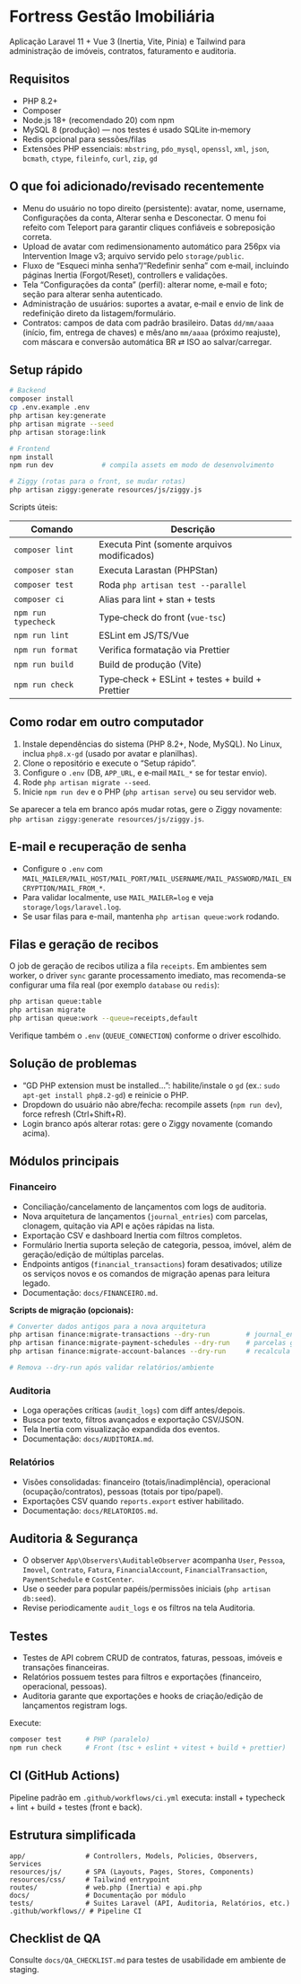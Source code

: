 ﻿# Fortress Gestão Imobiliária

Aplicação Laravel 11 + Vue 3 (Inertia, Vite, Pinia) e Tailwind para administração de imóveis, contratos, faturamento e auditoria.

## Requisitos

- PHP 8.2+
- Composer
- Node.js 18+ (recomendado 20) com npm
- MySQL 8 (produção) — nos testes é usado SQLite in‑memory
- Redis opcional para sessões/filas
- Extensões PHP essenciais: `mbstring`, `pdo_mysql`, `openssl`, `xml`, `json`, `bcmath`, `ctype`, `fileinfo`, `curl`, `zip`, `gd`

## O que foi adicionado/revisado recentemente

- Menu do usuário no topo direito (persistente): avatar, nome, username, Configurações da conta, Alterar senha e Desconectar. O menu foi refeito com Teleport para garantir cliques confiáveis e sobreposição correta.
- Upload de avatar com redimensionamento automático para 256px via Intervention Image v3; arquivo servido pelo `storage/public`.
- Fluxo de “Esqueci minha senha”/“Redefinir senha” com e‑mail, incluindo páginas Inertia (Forgot/Reset), controllers e validações.
- Tela “Configurações da conta” (perfil): alterar nome, e‑mail e foto; seção para alterar senha autenticado.
- Administração de usuários: suportes a avatar, e‑mail e envio de link de redefinição direto da listagem/formulário.
- Contratos: campos de data com padrão brasileiro. Datas `dd/mm/aaaa` (início, fim, entrega de chaves) e mês/ano `mm/aaaa` (próximo reajuste), com máscara e conversão automática BR ⇄ ISO ao salvar/carregar.

## Setup rápido

```bash
# Backend
composer install
cp .env.example .env
php artisan key:generate
php artisan migrate --seed
php artisan storage:link

# Frontend
npm install
npm run dev            # compila assets em modo de desenvolvimento

# Ziggy (rotas para o front, se mudar rotas)
php artisan ziggy:generate resources/js/ziggy.js
```

Scripts úteis:

| Comando             | Descrição                                        |
| ------------------- | ------------------------------------------------ |
| `composer lint`     | Executa Pint (somente arquivos modificados)      |
| `composer stan`     | Executa Larastan (PHPStan)                       |
| `composer test`     | Roda `php artisan test --parallel`               |
| `composer ci`       | Alias para lint + stan + tests                   |
| `npm run typecheck` | Type‑check do front (`vue-tsc`)                  |
| `npm run lint`      | ESLint em JS/TS/Vue                              |
| `npm run format`    | Verifica formatação via Prettier                 |
| `npm run build`     | Build de produção (Vite)                         |
| `npm run check`     | Type‑check + ESLint + testes + build + Prettier  |

## Como rodar em outro computador

1) Instale dependências do sistema (PHP 8.2+, Node, MySQL). No Linux, inclua `php8.x-gd` (usado por avatar e planilhas).  
2) Clone o repositório e execute o “Setup rápido”.  
3) Configure o `.env` (DB, `APP_URL`, e e‑mail `MAIL_*` se for testar envio).  
4) Rode `php artisan migrate --seed`.  
5) Inicie `npm run dev` e o PHP (`php artisan serve`) ou seu servidor web.  

Se aparecer a tela em branco após mudar rotas, gere o Ziggy novamente: `php artisan ziggy:generate resources/js/ziggy.js`.

## E-mail e recuperação de senha

- Configure o `.env` com `MAIL_MAILER/MAIL_HOST/MAIL_PORT/MAIL_USERNAME/MAIL_PASSWORD/MAIL_ENCRYPTION/MAIL_FROM_*`.  
- Para validar localmente, use `MAIL_MAILER=log` e veja `storage/logs/laravel.log`.  
- Se usar filas para e-mail, mantenha `php artisan queue:work` rodando.

## Filas e geração de recibos

O job de geração de recibos utiliza a fila `receipts`. Em ambientes sem worker, o
driver `sync` garante processamento imediato, mas recomenda-se configurar uma
fila real (por exemplo `database` ou `redis`):

```bash
php artisan queue:table
php artisan migrate
php artisan queue:work --queue=receipts,default
```

Verifique também o `.env` (`QUEUE_CONNECTION`) conforme o driver escolhido.

## Solução de problemas

- “GD PHP extension must be installed…”: habilite/instale o `gd` (ex.: `sudo apt-get install php8.2-gd`) e reinicie o PHP.  
- Dropdown do usuário não abre/fecha: recompile assets (`npm run dev`), force refresh (Ctrl+Shift+R).  
- Login branco após alterar rotas: gere o Ziggy novamente (comando acima).

## Módulos principais

### Financeiro

- Conciliação/cancelamento de lançamentos com logs de auditoria.
- Nova arquitetura de lançamentos (`journal_entries`) com parcelas, clonagem, quitação via API e ações rápidas na lista.
- Exportação CSV e dashboard Inertia com filtros completos.
- Formulário Inertia suporta seleção de categoria, pessoa, imóvel, além de geração/edição de múltiplas parcelas.
- Endpoints antigos (`financial_transactions`) foram desativados; utilize os serviços novos e os comandos de migração apenas para leitura legado.
- Documentação: `docs/FINANCEIRO.md`.

**Scripts de migração (opcionais):**

```bash
# Converter dados antigos para a nova arquitetura
php artisan finance:migrate-transactions --dry-run         # journal_entries a partir de financial_transactions
php artisan finance:migrate-payment-schedules --dry-run    # parcelas geradas a partir dos agendamentos
php artisan finance:migrate-account-balances --dry-run     # recalcula saldos das contas

# Remova --dry-run após validar relatórios/ambiente
```

### Auditoria

- Loga operações críticas (`audit_logs`) com diff antes/depois.
- Busca por texto, filtros avançados e exportação CSV/JSON.
- Tela Inertia com visualização expandida dos eventos.  
- Documentação: `docs/AUDITORIA.md`.

### Relatórios

- Visões consolidadas: financeiro (totais/inadimplência), operacional (ocupação/contratos), pessoas (totais por tipo/papel).
- Exportações CSV quando `reports.export` estiver habilitado.  
- Documentação: `docs/RELATORIOS.md`.

## Auditoria & Segurança

- O observer `App\Observers\AuditableObserver` acompanha `User`, `Pessoa`, `Imovel`, `Contrato`, `Fatura`, `FinancialAccount`, `FinancialTransaction`, `PaymentSchedule` e `CostCenter`.
- Use o seeder para popular papéis/permissões iniciais (`php artisan db:seed`).
- Revise periodicamente `audit_logs` e os filtros na tela Auditoria.

## Testes

- Testes de API cobrem CRUD de contratos, faturas, pessoas, imóveis e transações financeiras.  
- Relatórios possuem testes para filtros e exportações (financeiro, operacional, pessoas).  
- Auditoria garante que exportações e hooks de criação/edição de lançamentos registram logs.

Execute:

```bash
composer test      # PHP (paralelo)
npm run check      # Front (tsc + eslint + vitest + build + prettier)
```

## CI (GitHub Actions)

Pipeline padrão em `.github/workflows/ci.yml` executa: install + typecheck + lint + build + testes (front e back).

## Estrutura simplificada

```
app/               # Controllers, Models, Policies, Observers, Services
resources/js/      # SPA (Layouts, Pages, Stores, Components)
resources/css/     # Tailwind entrypoint
routes/            # web.php (Inertia) e api.php
docs/              # Documentação por módulo
tests/             # Suites Laravel (API, Auditoria, Relatórios, etc.)
.github/workflows// # Pipeline CI
```

## Checklist de QA

Consulte `docs/QA_CHECKLIST.md` para testes de usabilidade em ambiente de staging.
